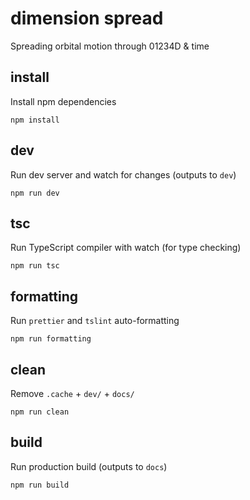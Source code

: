 # dimension spread

Spreading orbital motion through 01234D & time

## install

Install npm dependencies

```
npm install
```

## dev

Run dev server and watch for changes (outputs to `dev`)

```
npm run dev
```

## tsc

Run TypeScript compiler with watch (for type checking)

```
npm run tsc
```

## formatting

Run `prettier` and `tslint` auto-formatting

```
npm run formatting
```

## clean

Remove `.cache` + `dev/` + `docs/`

```
npm run clean
```

## build

Run production build (outputs to `docs`)

```
npm run build
```
